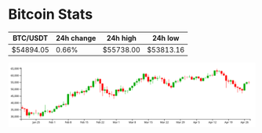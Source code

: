 # Bitcoin Stats

BTC/USDT|24h change|24h high|24h low|
|---|---|---|---|
|$54894.05|0.66%|$55738.00|$53813.16|

<img src="./chart.svg">
